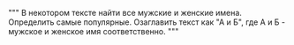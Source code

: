 """
В некотором тексте найти все мужские и женские имена.
Определить самые популярные.
Озаглавить текст как "А и Б", где А и Б - мужское и женское имя соответственно.
"""
